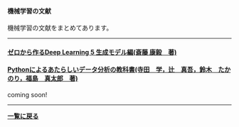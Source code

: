 <script type="text/x-mathjax-config">
MathJax.Hub.Config({
  tex2jax: {
    inlineMath: [['$','$'], ['\\(','\\)']],
    processEscapes: true
  },
  CommonHTML: { matchFontHeight: false },
  displayAlign: "left",
  displayIndent: "2em"
});
</script>
<script async src="https://cdnjs.cloudflare.com/ajax/libs/mathjax/2.7.0/MathJax.js?config=TeX-AMS_CHTML"></script>




#### 機械学習の文献
機械学習の文献をまとめてあります。

---

#### [ゼロから作るDeep Learning 5 生成モデル編(斎藤 康毅　著)](/posts/zeroseisei)

#### [Pythonによるあたらしいデータ分析の教科書(寺田　学，辻　真吾，鈴木　たかのり，福島　真太郎　著)](/posts/pythondetaanal)

coming soon!

---


**[一覧に戻る](/posts)**